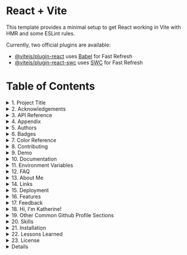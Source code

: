 # React + Vite

This template provides a minimal setup to get React working in Vite with HMR and some ESLint rules.

Currently, two official plugins are available:

- [@vitejs/plugin-react](https://github.com/vitejs/vite-plugin-react/blob/main/packages/plugin-react/README.md) uses [Babel](https://babeljs.io/) for Fast Refresh
- [@vitejs/plugin-react-swc](https://github.com/vitejs/vite-plugin-react-swc) uses [SWC](https://swc.rs/) for Fast Refresh

# Table of Contents

<details>
  <summary>1. Project Title</summary>
</details>

<details>
  <summary>2. Acknowledgements</summary>
</details>

<details>
  <summary>3. API Reference</summary>
  <ul>
    <li><details><summary>3.1. Get all items</summary></details></li>
    <li><details><summary>3.2. Get item</summary></details></li>
    <li><details><summary>3.3. add(num1, num2)</summary></details></li>
  </ul>
</details>

<details>
  <summary>4. Appendix</summary>
</details>

<details>
  <summary>5. Authors</summary>
</details>

<details>
  <summary>6. Badges</summary>
</details>

<details>
  <summary>7. Color Reference</summary>
</details>

<details>
  <summary>8. Contributing</summary>
</details>

<details>
  <summary>9. Demo</summary>
</details>

<details>
  <summary>10. Documentation</summary>
</details>

<details>
  <summary>11. Environment Variables</summary>
</details>

<details>
  <summary>12. FAQ</summary>
  <ul>
    <li><details><summary>12.1. Question 1</summary></details></li>
    <li><details><summary>12.2. Question 2</summary></details></li>
  </ul>
</details>

<details>
  <summary>13. About Me</summary>
</details>

<details>
  <summary>14. Links</summary>
</details>

<details>
  <summary>15. Deployment</summary>
</details>

<details>
  <summary>16. Features</summary>
</details>

<details>
  <summary>17. Feedback</summary>
</details>

<details>
  <summary>18. Hi, I'm Katherine!</summary>
</details>

<details>
  <summary>19. Other Common Github Profile Sections</summary>
</details>

<details>
  <summary>20. Skills</summary>
</details>

<details>
  <summary>21. Installation</summary>
</details>

<details>
  <summary>22. Lessons Learned</summary>
</details>

<details>
  <summary>23. License</summary>
</details>

<details>
